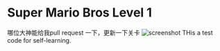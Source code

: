 Super Mario Bros Level 1
=============
哪位大神能给我pull request 一下，更新一下关卡
![screenshot](https://raw.github.com/justinmeister/Mario-Level-1/master/screenshot.png)
THis a test code for self-learning.
